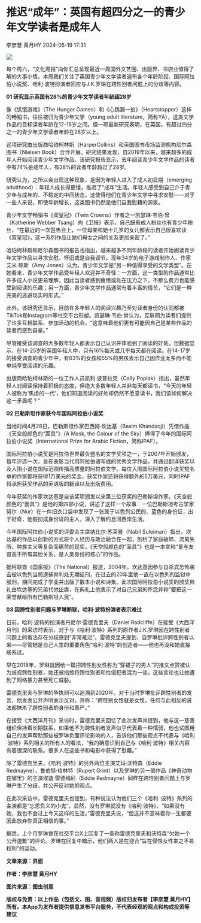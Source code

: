 # 推迟“成年”：英国有超四分之一的青少年文学读者是成年人

李彦慧 黄月HY 2024-05-19 17:31

![](https://jg-app.obs.cn-north-4.myhuaweicloud.com/prod/upload/2/jpg/5E0D7B8772F4936F4B7F9A544D94BA9F.jpg)

每个周六，“文化周报”向你汇总呈现最近一周国外文艺圈、出版界、书店业值得了解的大事小情。本周我们关注了英国青少年文学读者遍布各个年龄阶段、国际阿拉伯小说奖、哈利·波特扮演者回应与J.K.罗琳在跨性别者问题上的分歧等内容。

**01 研究显示英国有28%的青少年文学读者年龄超28岁**

像《饥饿游戏》（The Hunger Games）和《心跳漏一拍》（Heartstopper）这样的畅销书，往往被归为青少年文学（young adult literature，简称YA），这类文学作品的目标读者年龄在12-18岁之间。但一项最新研究表明，在英国，有超过四分之一的青少年文学读者年龄在28岁以上。

这项研究由出版商哈珀柯林斯（HarperCollins）和英国图书市场监测机构尼尔森图书（Nielsen Book）合作开展。研究结果发现，自2019年以来，越来越多的成年人开始阅读青少年文学作品。该研究报告显示，去年阅读青少年文学作品的读者中有74%是成年人，有28%的读者年龄超过了28岁。

研究认为，之所以会出现这种现象，是因为年轻人进入了成人初显期（emerging adulthood）：年轻人成长得更慢，推迟了“成年”生活。年轻人感受到自己介于青少年与成年的、不稳定的中间状态，这使得他们在青少年文学中寻求安慰——对于一些人来说，即使年龄增长，这类图书仍然是他们自我慰藉的源泉。

青少年文学畅销书《双皇冠》（Twin Crowns）作者之一凯瑟琳·韦伯·曾（Katherine Webber Tsang）向《卫报》表示，自己既有成人粉丝也有青少年粉丝，“在最近的一次签售会上，一位母亲和她十几岁的女儿都表示自己很喜欢读《双皇冠》，这一系列作品让她们母女之间的关系更加亲密了。”

哈珀柯林斯和尼尔森图书的报告也指出，越来越多不同年龄段的读者开始阅读青少年文学作品以寻求安慰、怀旧或是自我调节。现年34岁的电子游戏制作人、作家艾米·琼斯（Amy Jones）认为，青少年文学是“另一种值得享受的文学类型”。在她看来，青少年文学作品受年轻人欢迎并不奇怪：一方面，这一类型的作品通常比许多成人小说更易理解，因此当读者感到疲倦或处在压力之下，不那么费力也能感受到阅读的乐趣；另一方面，青少年文学作品通常有着丰富的情节，“它们是一种完美的逃避现实的形式。”

此外，该研究还显示，目前许多年轻人的阅读兴趣乃至对读者身份的认同都被TikTok和Instagram等社交平台形塑。凯瑟琳·韦伯·曾认为，互联网为读者们提供了许多互相联系、参加活动的机会，“这意味着他们更有可能因自己是某些作品的读者而感到自豪。”

尽管接受该调查的大多数年轻人都表示自己认识并体验到了阅读的好处，但数据显示，在14-25岁的英国年轻人中，只有16%每天或几乎每天都在阅读。在14-17岁的接受调查的青少年中，有63%的女孩和55%的男孩表示自己因作业太多而不能单纯享受阅读的乐趣。

出版商哈珀柯林斯的一位工作人员凯利·波普拉克（Cally Poplak）指出，虽然年轻人对阅读保持着积极的态度，但绝大多数年轻人并非每天都读书，“今天的年轻人被称为‘焦虑的一代’，他们知道阅读的好处却仍然不愿意读书，我们该如何解决这一矛盾呢？”

**02 巴勒斯坦作家获今年国际阿拉伯小说奖**

当地时间4月28日，巴勒斯坦作家巴西姆·坎达基（Basim Khandaqji）凭借作品《天空般颜色的“面具”》（A Mask, the Colour of the Sky）捧得了今年的国际阿拉伯小说奖（International Prize for Arabic Fiction，简称IPAF）。

国际阿拉伯小说奖是阿拉伯世界最负盛名的文学奖项之一，于2007年开始颁发，每年评选一次，旨在表彰当代用阿拉伯语写成的优秀文学作品，并通过翻译获奖以及入围小说在国际范围传播高质量的阿拉伯文学。每位入围国际阿拉伯小说奖短名单的作家都将获得1万美元的奖金，获奖作家还将获得额外的5万美元，同时IPAF将承担获奖作品的英语版的翻译以及出版费用。

今年获奖的作家坎达基是自该奖项颁发以来第三位获奖的巴勒斯坦作家，《天空般颜色的“面具”》是他的第四部小说，讲述了这样一个故事：一位巴勒斯坦考古学家努尔（Nur）在一件旧衣口袋中发现了一张属于以色列公民的、蓝色的身份证，出于好奇，他假扮成身份证的主人，深入了解约旦河西岸生活。

今年国际阿拉伯小说奖的评委会主席纳比尔·苏莱曼（Nabil Suleiman）指出，坎达基的作品以创新的方式将个人经历与政治融合在一起，剖析了家庭破碎、流离失所、种族主义等复杂而痛苦的现实，《天空般颜色的“面具”》也是一本宣称“爱与友谊高于所有其他关系，是人类身份的核心”的作品。

据阿联酋《国家报》（The National）报道，2004年，坎达基因参与自杀式恐怖袭击被以色列当局逮捕并判处无期徒刑，在过去的20年里他一直在以色列的监狱中服刑，期间完成了学业并出版了数本小说和诗集。此次国际阿拉伯小说奖的颁奖典礼由坎达基的兄弟代他出席，在典礼上他表示了对自己兄弟的怀念并称“要把这一荣誉献给所有巴勒斯坦人民”。

**03 因跨性别者问题与罗琳断联，哈利·波特扮演者表示难过**

日前，哈利·波特的扮演者丹尼尔·雷德克里夫（Daniel Radcliffe）在接受《大西洋月刊》的采访时表示，对于与《哈利·波特》系列的原作者J.K.罗琳因在跨性别者问题上的看法存在分歧感到“非常难过”。雷德克里夫提到，自罗琳批评跨性别者以来——尽管她是自己人生的重要角色“哈利·波特”的创造者——他也再没和她直接联系过。

早在2018年，罗琳就因给一篇把跨性别女性称为“穿裙子的男人”的推文点赞被认为歧视跨性别者，她还被指控将跨性别者和性侵犯者混为一谈，这些言论也让她遭到了网络暴力甚至死亡威胁。

雷德克里夫与罗琳的争执则可以追溯到2020年。对于当时罗琳批评跨性别者的发言，他发表公开声明表示反对，并称：“跨性别女性就是女性。任何与此相反的说法都抹杀了跨性别者的身份和尊严。”

在接受《大西洋月刊》采访时，雷德克里夫回忆了此次发声并提到，他与这一慈善组织保持着长期联系，如果他不为跨性别者发声似乎代表着一种懦弱，他也试图用自己的发声帮助那些被罗琳负面评论影响的人，告诉他们那些观点不代表与《哈利·波特》系列相关的所有人的看法，“我的确意识到自己与《哈利·波特》相关内容有着很深的联系。很多人在这些书和电影中获得了慰藉。”

除了雷德克里夫，《哈利·波特》的另外两位主演艾玛·沃特森（Eddie Redmayne）、鲁伯特·格林特（Rupert Grint）以及罗琳的另一部作品《神奇动物在哪里》的主演埃迪·雷德梅尼（Eddie Redmayne）同样在跨性别者问题上与罗琳产生了分歧，并公开反对她的观点。

在此次采访中，雷德克里夫也提到，有种说法认为他们三个《哈利 ·波特》系列的主演都是“忘恩负义的小鬼”。显然，没有罗琳就没有《哈利·波特》，“如果没有她，我也不会过上今天这样的生活。”雷德克里夫说，“但这并不意味着你一生都要因此放弃你真正相信的事。”

据悉，上个月罗琳曾在社交平台X上回复了一条称雷德克里夫和沃特森“欠她一个公开道歉”的评论。罗琳在回复中暗示，他们两人是在迎合“旨在侵蚀女性来之不易权利”的运动。

**文章来源：界面**

**作者：李彦慧 黄月HY**

**图片来源：图虫创意**

**版权与免责：以上作品（包括文、图、音视频）版权归发布者【李彦慧 黄月HY】所有。本App为发布者提供信息发布平台服务，不代表经观的观点和构成投资等建议**
<!-- tcd_original_link http://www.eeo.com.cn/2024/0519/662026.shtml -->
